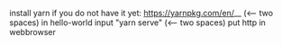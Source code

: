 install yarn if you do not have it yet: https://yarnpkg.com/en/__      (<-- two spaces)                                                                  in hello-world input "yarn serve"               (<-- two spaces)                                                                                          put http in webbrowser

